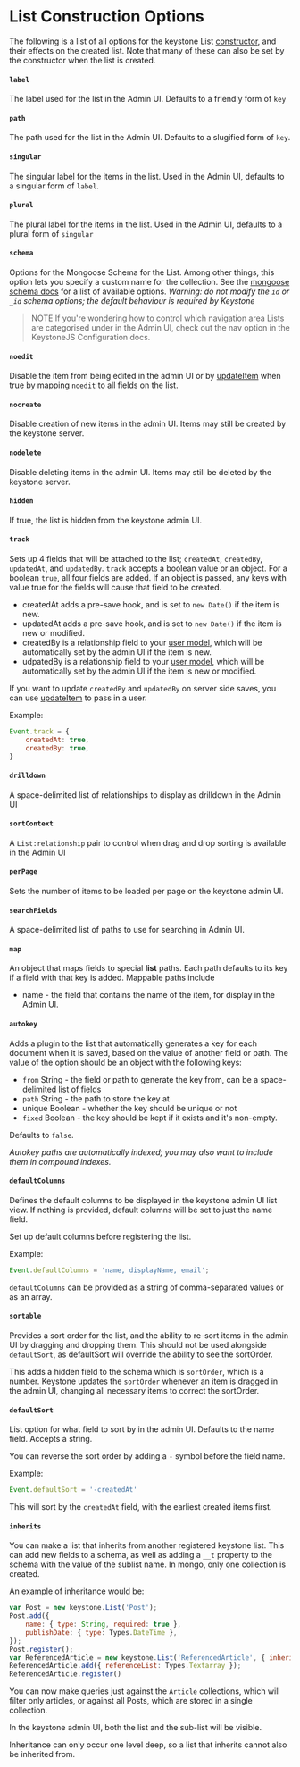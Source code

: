 # List Construction Options

The following is a list of all options for the keystone List [constructor](/api/list), and their effects on the created list. Note that many of these can also be set by the constructor when the list is created.

<h4 data-primitive-type="String"><code>label</code></h4>

The label used for the list in the Admin UI. Defaults to a friendly form of `key`

<h4 data-primitive-type="String"><code>path</code></h4>

The path used for the list in the Admin UI. Defaults to a slugified form of `key`.

<h4 data-primitive-type="String"><code>singular</code></h4>

The singular label for the items in the list. Used in the Admin UI, defaults to a singular form of `label`.

<h4 data-primitive-type="String"><code>plural</code></h4>

The plural label for the items in the list. Used in the Admin UI, defaults to a plural form of `singular`

<h4 data-primitive-type="String"><code>schema</code></h4>

Options for the Mongoose Schema for the List. Among other things, this option lets you specify a custom name for the collection. See the [mongoose schema docs](http://mongoosejs.com/docs/guide.html#options) for a list of available options.
*Warning: do not modify the `id` or `_id` schema options; the default behaviour is required by Keystone*

> NOTE If you're wondering how to control which navigation area Lists are categorised under in the Admin UI, check out the nav option in the KeystoneJS Configuration docs.

<h4 data-primitive-type="Boolean"><code>noedit</code></h4>

Disable the item from being edited in the admin UI or by [updateItem](/api/list/update-item) when true by mapping `noedit` to all fields on the list.

<h4 data-primitive-type="Boolean"><code>nocreate</code></h4>

Disable creation of new items in the admin UI. Items may still be created by the keystone server.

<h4 data-primitive-type="Boolean"><code>nodelete</code></h4>

Disable deleting items in the admin UI. Items may still be deleted by the keystone server.

<h4 data-primitive-type="Boolean"><code>hidden</code></h4>

If true, the list is hidden from the keystone admin UI.

<h4 data-primitive-type="Mixed"><code>track</code></h4>

Sets up 4 fields that will be attached to the list; `createdAt`, `createdBy`, `updatedAt`, and `updatedBy`. `track` accepts a boolean value or an object. For a boolean `true`, all four fields are added. If an object is passed, any keys with value true for the fields will cause that field to be created.

* createdAt adds a pre-save hook, and is set to `new Date()` if the item is new.
* updatedAt adds a pre-save hook, and is set to `new Date()` if the item is new or modified.
* createdBy is a relationship field to your [user model](/documentation/configuration/#user-model), which will be automatically set by the admin UI if the item is new.
* udpatedBy is a relationship field to your [user model](/documentation/configuration/#user-model), which will be automatically set by the admin UI if the item is new or modified.

If you want to update `createdBy` and `updatedBy` on server side saves, you can use [updateItem](/api/list/update-item) to pass in a user.

Example:
```javascript
Event.track = {
	createdAt: true,
	createdBy: true,
}
```

<h4 data-primitive-type="String"><code>drilldown</code></h4>

A space-delimited list of relationships to display as drilldown in the Admin UI

<h4 data-primitive-type="String"><code>sortContext</code></h4>

A `List:relationship` pair to control when drag and drop sorting is available in the Admin UI

<h4 data-primitive-type="Number"><code>perPage</code></h4>

Sets the number of items to be loaded per page on the keystone admin UI.

<h4 data-primitive-type="String"><code>searchFields</code></h4>

A space-delimited list of paths to use for searching in Admin UI.

<h4 data-primitive-type="Object"><code>map</code></h4>

An object that maps fields to special **list** paths. Each path defaults to its key if a field with that key is added. Mappable paths include
- name - the field that contains the name of the item, for display in the Admin UI.

<h4 data-primitive-type="Object"><code>autokey</code></h4>

Adds a plugin to the list that automatically generates a key for each document when it is saved, based on the value of another field or path. The value of the option should be an object with the following keys:

- `from` String - the field or path to generate the key from, can be a space-delimited list of fields
- `path` String - the path to store the key at
- unique Boolean - whether the key should be unique or not
- `fixed` Boolean - the key should be kept if it exists and it's non-empty.

Defaults to `false`.

*Autokey paths are automatically indexed; you may also want to include them in compound indexes.*

<h4 data-primitive-type="Mixed"><code>defaultColumns</code></h4>

Defines the default columns to be displayed in the keystone admin UI list view. If nothing is provided, default columns will be set to just the name field.

Set up default columns before registering the list.

Example:
```javascript
Event.defaultColumns = 'name, displayName, email';
```

`defaultColumns` can be provided as a string of comma-separated values or as an array.

<h4 data-primitive-type="Boolean"><code>sortable</code></h4>

Provides a sort order for the list, and the ability to re-sort items in the admin UI by dragging and dropping them. This should not be used alongside `defaultSort`, as defaultSort will override the ability to see the sortOrder.

This adds a hidden field to the schema which is `sortOrder`, which is a number. Keystone updates the `sortOrder` whenever an item is dragged in the admin UI, changing all necessary items to correct the sortOrder.

<h4 data-primitive-type="String"><code>defaultSort</code></h4>

List option for what field to sort by in the admin UI. Defaults to the name field. Accepts a string.

You can reverse the sort order by adding a `-` symbol before the field name.

Example:

```javascript
Event.defaultSort = '-createdAt'
```

This will sort by the `createdAt` field, with the earliest created items first.

<h4 data-primitive-type="List Schema"><code>inherits</code></h4>

You can make a list that inherits from another registered keystone list. This can add new fields to a schema, as well as adding a `__t` property to the schema with the value of the sublist name. In mongo, only one collection is created.

An example of inheritance would be:

```javascript
var Post = new keystone.List('Post');
Post.add({
	name: { type: String, required: true },
	publishDate: { type: Types.DateTime },
});
Post.register();
var ReferencedArticle = new keystone.List('ReferencedArticle', { inherits: Post });
ReferencedArticle.add({ referenceList: Types.Textarray });
ReferencedArticle.register()
```

You can now make queries just against the `Article` collections, which will filter only articles, or against all Posts, which are stored in a single collection.

In the keystone admin UI, both the list and the sub-list will be visible.

Inheritance can only occur one level deep, so a list that inherits cannot also be inherited from.
